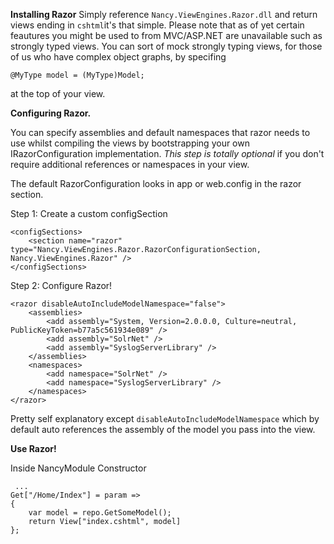 **Installing Razor**
Simply reference `Nancy.ViewEngines.Razor.dll` and return views ending in `cshtml`it's that simple. Please note that as of yet certain feautures you might be used to from MVC/ASP.NET are unavailable such as strongly typed views. You can sort of mock strongly typing views, for those of us who have complex object graphs, by specifing 

	@MyType model = (MyType)Model;

at the top of your view. 

**Configuring Razor.**

You can specify assemblies and default namespaces that razor needs to use whilst compiling the views by bootstrapping your own IRazorConfiguration implementation. _This step is totally optional_ if you don't require additional references or namespaces in your view.

The default RazorConfiguration looks in app or web.config in the razor section.

Step 1: Create a custom configSection

	<configSections>
		<section name="razor" type="Nancy.ViewEngines.Razor.RazorConfigurationSection, Nancy.ViewEngines.Razor" />
	</configSections>

Step 2: Configure Razor!

	<razor disableAutoIncludeModelNamespace="false">
		<assemblies>
			<add assembly="System, Version=2.0.0.0, Culture=neutral, PublicKeyToken=b77a5c561934e089" />
			<add assembly="SolrNet" />
			<add assembly="SyslogServerLibrary" />
		</assemblies>
		<namespaces>
			<add namespace="SolrNet" />
			<add namespace="SyslogServerLibrary" />
		</namespaces>
	</razor>

Pretty self explanatory except `disableAutoIncludeModelNamespace` which by default auto references the assembly of the model you pass into the view.

**Use Razor!**

Inside NancyModule Constructor  

     ...
    Get["/Home/Index"] = param =>
    {
        var model = repo.GetSomeModel();
        return View["index.cshtml", model]
    };